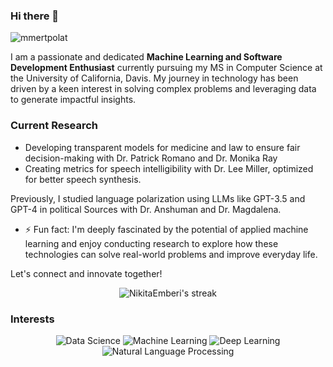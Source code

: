 <!--
**NikitaEmberi/NikitaEmberi** is a ✨ _special_ ✨ repository because its `README.md` (this file) appears on your GitHub profile.

Here are some ideas to get you started:

- 🔭 I’m currently working on ...
- 🌱 I’m currently learning ...
- 👯 I’m looking to collaborate on ...
- 🤔 I’m looking for help with ...
- 💬 Ask me about ...
- 📫 How to reach me: ...
- 😄 Pronouns: ...
- ⚡ Fun fact: ...
-->
### Hi there 👋
<p align="left"> <img src="https://komarev.com/ghpvc/?username=NikitaEmberi&label=Profile%20views&color=0e75b6&style=flat" alt="mmertpolat" /> </p>

I am a passionate and dedicated **Machine Learning and Software Development Enthusiast** currently pursuing my MS in Computer Science at the University of California, Davis. 
My journey in technology has been driven by a keen interest in solving complex problems and leveraging data to generate impactful insights.

### Current Research
- Developing transparent models for medicine and law to ensure fair decision-making with Dr. Patrick Romano and Dr. Monika Ray
- Creating metrics for speech intelligibility with Dr. Lee Miller, optimized for better speech synthesis.
  
Previously, I studied language polarization using LLMs like GPT-3.5 and GPT-4 in political Sources with Dr. Anshuman and Dr. Magdalena.
 
- ⚡ Fun fact: I'm deeply fascinated by the potential of applied machine learning and enjoy conducting research to explore how these technologies can solve real-world problems and improve everyday life.

Let's connect and innovate together!

<!--
<p align="center"> 
 <img src="https://github-readme-stats.vercel.app/api?username=NikitaEmberi&show_icons=true&theme=gotham&hide_border=true&background=060A0CD0" alt="NikitaEmberi" />
</p>


<p align="center">
<a href="https://github.com/NikitaEmberi">
    <img align="center" height="175px"  src="https://github-readme-stats.vercel.app/api/top-langs/?username=NikitaEmberi&text_color=FFFFFF&bg_color=000000&title_color=94b4a4&langs_count=15&layout=compact&hide_border=true" />
  </a>
</p>
-->
 <p align="center">
 <img title="🔥 Get streak stats for your profile at git.io/streak-stats" alt="NikitaEmberi's streak" src="https://github-readme-streak-stats.herokuapp.com/?user=NikitaEmberi&hide_border=true&theme=gotham&background=060A0CD0" />
</p>

### Interests
<p align="center">
  <img src="https://img.shields.io/badge/Data%20Science-%230A0?style=for-the-badge&logo=data-science&logoColor=white" alt="Data Science" />
  <img src="https://img.shields.io/badge/Machine%20Learning-%231572B6?style=for-the-badge&logo=machine-learning&logoColor=white" alt="Machine Learning" />
  <img src="https://img.shields.io/badge/Deep%20Learning-%23E34F26?style=for-the-badge&logo=deep-learning&logoColor=white" alt="Deep Learning" />
  <img src="https://img.shields.io/badge/Natural%20Language%20Processing-%23FFA500?style=for-the-badge&logo=natural-language-processing&logoColor=white" alt="Natural Language Processing" />
</p>




